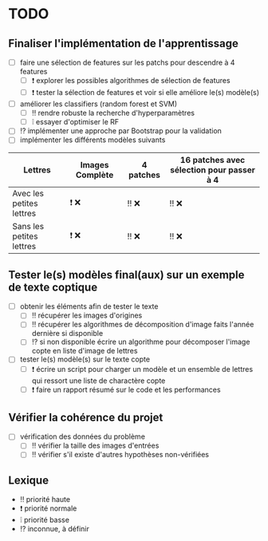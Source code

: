 # TODO

## Finaliser l'implémentation de l'apprentissage

- [ ] faire une sélection de features sur les patchs pour descendre à 4 features
  - [ ] :exclamation: explorer les possibles algorithmes de sélection de features
  - [ ] :exclamation: tester la sélection de features et voir si elle améliore le(s) modèle(s)
- [ ] améliorer les classifiers (random forest et SVM)
  - [ ] :bangbang: rendre robuste la recherche d'hyperparamètres
  - [ ] :grey_exclamation: essayer d'optimiser le RF
- [ ] :interrobang: implémenter une approche par Bootstrap pour la validation
- [ ] implémenter les différents modèles suivants

Lettres | Images Complète | 4 patches | 16 patches avec sélection pour passer à 4 |
---|---|---|---|
Avec les petites lettres|:exclamation: :x:|:bangbang: :x:|:bangbang: :x:|
Sans les petites lettres|:exclamation: :x:|:bangbang: :x:|:bangbang: :x:|

## Tester le(s) modèles final(aux) sur un exemple de texte coptique

- [ ] obtenir les éléments afin de tester le texte
  - [ ] :bangbang: récupérer les images d'origines
  - [ ] :bangbang: récupérer les algorithmes de décomposition d'image faits l'année dernière si disponible
  - [ ] :interrobang: si non disponible écrire un algorithme pour décomposer l'image copte en liste d'image de lettres
- [ ] tester le(s) modèle(s) sur le texte copte
  - [ ] :exclamation: écrire un script pour charger un modèle et un ensemble de lettres qui ressort une liste de charactère copte
  - [ ] :exclamation: faire un rapport résumé sur le code et les performances

## Vérifier la cohérence du projet

- [ ] vérification des données du problème
  - [ ] :bangbang: vérifier la taille des images d'entrées
  - [ ] :bangbang: vérifier s'il existe d'autres hypothèses non-vérifiées

## Lexique

- :bangbang: priorité haute
- :exclamation: priorité normale
- :grey_exclamation: priorité basse
- :interrobang: inconnue, à définir
